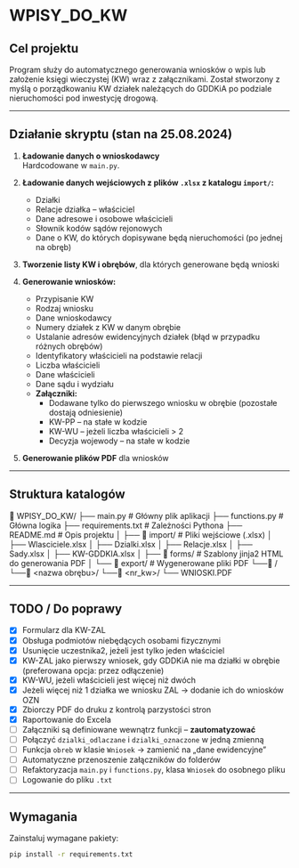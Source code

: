 # WPISY_DO_KW

## Cel projektu

Program służy do automatycznego generowania wniosków o wpis lub założenie księgi wieczystej (KW) wraz z załącznikami. Został stworzony z myślą o porządkowaniu KW działek należących do GDDKiA po podziale nieruchomości pod inwestycję drogową.

---

## Działanie skryptu (stan na 25.08.2024)

1. **Ładowanie danych o wnioskodawcy**  
   Hardcodowane w `main.py`.

2. **Ładowanie danych wejściowych z plików `.xlsx` z katalogu `import/`:**  
   - Działki  
   - Relacje działka – właściciel  
   - Dane adresowe i osobowe właścicieli  
   - Słownik kodów sądów rejonowych  
   - Dane o KW, do których dopisywane będą nieruchomości (po jednej na obręb)

3. **Tworzenie listy KW i obrębów**, dla których generowane będą wnioski

4. **Generowanie wniosków:**
   - Przypisanie KW
   - Rodzaj wniosku
   - Dane wnioskodawcy
   - Numery działek z KW w danym obrębie
   - Ustalanie adresów ewidencyjnych działek (błąd w przypadku różnych obrębów)
   - Identyfikatory właścicieli na podstawie relacji
   - Liczba właścicieli
   - Dane właścicieli
   - Dane sądu i wydziału
   - **Załączniki:**
     - Dodawane tylko do pierwszego wniosku w obrębie (pozostałe dostają odniesienie)
     - KW-PP – na stałe w kodzie
     - KW-WU – jeżeli liczba właścicieli > 2
     - Decyzja wojewody – na stałe w kodzie

5. **Generowanie plików PDF** dla wniosków

---

## Struktura katalogów

📁 WPISY_DO_KW/
├── main.py # Główny plik aplikacji
├── functions.py # Główna logika
├── requirements.txt # Zależności Pythona
├── README.md # Opis projektu
│
├── 📁 import/ # Pliki wejściowe (.xlsx)
│ ├── Wlasciciele.xlsx
│ ├── Dzialki.xlsx
│ ├── Relacje.xlsx
│ ├── Sady.xlsx
│ ├── KW-GDDKIA.xlsx
│
├── 📁 forms/ # Szablony jinja2 HTML do generowania PDF
│
└── 📁 export/ # Wygenerowane pliki PDF
└──📁 <sad rejonowy>/
└──📁 <nazwa obrębu>/
└──📁 <nr_kw>/
└── WNIOSKI.PDF

---

## TODO / Do poprawy

- [x] Formularz dla KW-ZAL
- [x] Obsługa podmiotów niebędących osobami fizycznymi
- [x] Usunięcie uczestnika2, jeżeli jest tylko jeden właściciel
- [x] KW-ZAL jako pierwszy wniosek, gdy GDDKiA nie ma działki w obrębie (preferowana opcja: przez odłączenie)
- [x] KW-WU, jeżeli właścicieli jest więcej niż dwóch
- [x] Jeżeli więcej niż 1 działka we wniosku ZAL → dodanie ich do wniosków OZN
- [x] Zbiorczy PDF do druku z kontrolą parzystości stron
- [x] Raportowanie do Excela
- [ ] Załączniki są definiowane wewnątrz funkcji – **zautomatyzować**
- [ ] Połączyć `dzialki_odlaczane` i `dzialki_oznaczone` w jedną zmienną
- [ ] Funkcja `obreb` w klasie `Wniosek` → zamienić na „dane ewidencyjne”
- [ ] Automatyczne przenoszenie załączników do folderów
- [ ] Refaktoryzacja `main.py` i `functions.py`, klasa `Wniosek` do osobnego pliku
- [ ] Logowanie do pliku `.txt`

---

## Wymagania

Zainstaluj wymagane pakiety:
```bash
pip install -r requirements.txt
